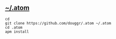 ## [~/.atom](https://atom.io)

```shell
cd
git clone https://github.com/douggr/.atom ~/.atom
cd .atom
apm install
```
